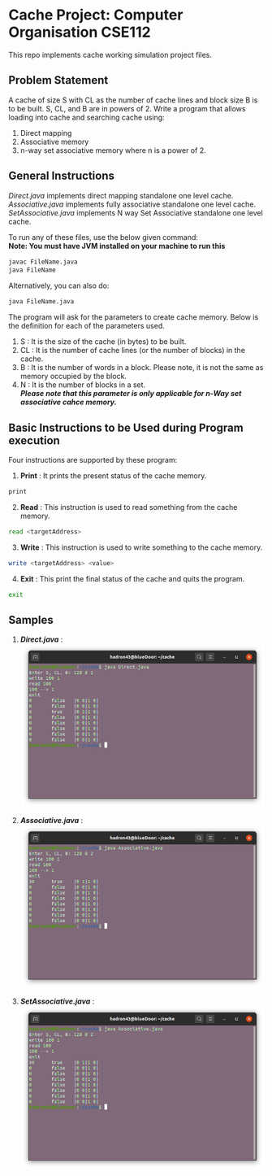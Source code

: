 # Cache Project: Computer Organisation CSE112

This repo implements cache working simulation project files.

## Problem Statement

A cache of size S with CL as the number of cache lines and block size B is to be built. S, CL, and B are in
powers of 2. Write a program that allows loading into cache and searching cache using:  

1. Direct mapping
2. Associative memory
3. n-way set associative memory where n is a power of 2.

## General Instructions

*Direct.java* implements direct mapping standalone one level cache.  
*Associative.java* implements fully associative standalone one level cache.  
*SetAssociative.java* implements N way Set Associative standalone one level cache.  

To run any of these files, use the below given command:  
**Note: You must have JVM installed on your machine to run this**  

```bash
javac FileName.java
java FileName
```

Alternatively, you can also do:
```bash
java FileName.java
```

The program will ask for the parameters to create cache memory. Below is the definition for each of the parameters used.  

1. S  : It is the size of the cache (in bytes) to be built.
2. CL : It is the number of cache lines (or the number of blocks) in the cache.
3. B  : It is the number of words in a block. Please note, it is not the same as memory occupied by the block.
4. N  : It is the number of blocks in a set.  
***Please note that this parameter is only applicable for n-Way set associative cahce memory.***

## Basic Instructions to be Used during Program execution

Four instructions are supported by these program:

1. **Print** : It prints the present status of the cache memory.

```bash
print
```

2. **Read** : This instruction is used to read something from the cache memory.

```bash
read <targetAddress>
```

3. **Write** : This instruction is used to write something to the cache memory.

```bash
write <targetAddress> <value>
```

4. **Exit** : This print the final status of the cache and quits the program.

```bash
exit
```

## Samples

1. ***Direct.java*** :  
![Sampe Test for Direct.java](https://github.com/hadron43/cache/blob/master/samples/Direct.png)

2. ***Associative.java*** :
![Sample Test for Associative.java](https://github.com/hadron43/cache/blob/master/samples/Associative.png)

3. ***SetAssociative.java*** :
![Sample Test for SetAssociative.java](https://github.com/hadron43/cache/blob/master/samples/Associative.png)
